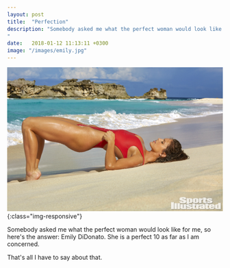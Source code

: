```yaml
---
layout: post
title:  "Perfection"
description: "Somebody asked me what the perfect woman would look like for me, so here's the answer: Emily DiDonato. Yes, she is a perfect 10 as far as I am concerned.
"
date:   2018-01-12 11:13:11 +0300
image: "/images/emily.jpg"
---
```


![crowd](/images/emily-swimsuit.jpg){:class="img-responsive"}

Somebody asked me what the perfect woman would look like for me, so here's the answer: Emily DiDonato. She is a perfect 10 as far as I am concerned.

That's all I have to say about that.
